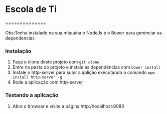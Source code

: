 # Escola de Ti
==============

Obs:Tenha instalado na sua máquina o NodeJs e o Bower para gerenciar as dependencias

### Instalação

1. Faça o clone deste projeto com `git clone `
2. Entre na pasta do projeto e instale as dependências com `bower install`
3. Instale o http-server para subir a aplição executando o comando `npm install http-server -g`
4. Rode a aplicação com http-server

### Testando a aplicação

1. Abra o browser e visite a página http://localhost:8080
